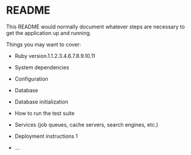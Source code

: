 # README

This README would normally document whatever steps are necessary to get the
application up and running.

Things you may want to cover:

* Ruby version.1.1.2.3.4.6.7.8.9.10.11

* System dependencies

* Configuration

* Database

* Database initialization

* How to run the test suite

* Services (job queues, cache servers, search engines, etc.)

* Deployment instructions 1

* ...
